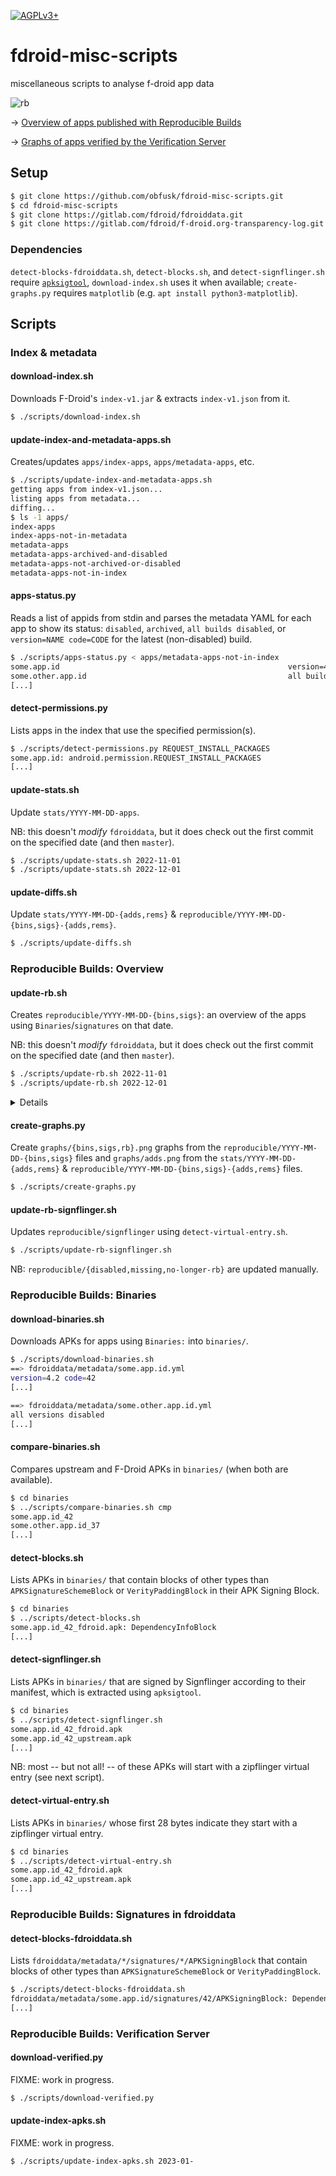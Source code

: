 <!-- SPDX-FileCopyrightText: 2023 FC Stegerman <flx@obfusk.net> -->
<!-- SPDX-License-Identifier: AGPL-3.0-or-later -->

[![AGPLv3+](https://img.shields.io/badge/license-AGPLv3+-blue.svg)](https://www.gnu.org/licenses/agpl-3.0.html)

# fdroid-misc-scripts

miscellaneous scripts to analyse f-droid app data

![rb](graphs/rb.png)

&rarr; [Overview of apps published with Reproducible Builds](reproducible/overview.md)

&rarr; [Graphs of apps verified by the Verification Server](verification/graphs.md)

## Setup

```sh
$ git clone https://github.com/obfusk/fdroid-misc-scripts.git
$ cd fdroid-misc-scripts
$ git clone https://gitlab.com/fdroid/fdroiddata.git
$ git clone https://gitlab.com/fdroid/f-droid.org-transparency-log.git
```

### Dependencies

`detect-blocks-fdroiddata.sh`, `detect-blocks.sh`, and `detect-signflinger.sh`
require [`apksigtool`](https://github.com/obfusk/apksigtool),
`download-index.sh` uses it when available; `create-graphs.py` requires
`matplotlib` (e.g. `apt install python3-matplotlib`).

## Scripts

### Index & metadata

#### download-index.sh

Downloads F-Droid's `index-v1.jar` & extracts `index-v1.json` from it.

```sh
$ ./scripts/download-index.sh
```

#### update-index-and-metadata-apps.sh

Creates/updates `apps/index-apps`, `apps/metadata-apps`, etc.

```sh
$ ./scripts/update-index-and-metadata-apps.sh
getting apps from index-v1.json...
listing apps from metadata...
diffing...
$ ls -1 apps/
index-apps
index-apps-not-in-metadata
metadata-apps
metadata-apps-archived-and-disabled
metadata-apps-not-archived-or-disabled
metadata-apps-not-in-index
```

#### apps-status.py

Reads a list of appids from stdin and parses the metadata YAML for each app to
show its status: `disabled`, `archived`, `all builds disabled`, or `version=NAME
code=CODE` for the latest (non-disabled) build.

```sh
$ ./scripts/apps-status.py < apps/metadata-apps-not-in-index
some.app.id                                                   version=4.2 code=42
some.other.app.id                                             all builds disabled
[...]
```

#### detect-permissions.py

Lists apps in the index that use the specified permission(s).

```sh
$ ./scripts/detect-permissions.py REQUEST_INSTALL_PACKAGES
some.app.id: android.permission.REQUEST_INSTALL_PACKAGES
[...]
```

#### update-stats.sh

Update `stats/YYYY-MM-DD-apps`.

NB: this doesn't *modify* `fdroiddata`, but it does check out the first commit
on the specified date (and then `master`).

```sh
$ ./scripts/update-stats.sh 2022-11-01
$ ./scripts/update-stats.sh 2022-12-01
```

#### update-diffs.sh

Update `stats/YYYY-MM-DD-{adds,rems}` &
`reproducible/YYYY-MM-DD-{bins,sigs}-{adds,rems}`.

```sh
$ ./scripts/update-diffs.sh
```

### Reproducible Builds: Overview

#### update-rb.sh

Creates `reproducible/YYYY-MM-DD-{bins,sigs}`: an overview of the apps using
`Binaries`/`signatures` on that date.

NB: this doesn't *modify* `fdroiddata`, but it does check out the first commit
on the specified date (and then `master`).

```sh
$ ./scripts/update-rb.sh 2022-11-01
$ ./scripts/update-rb.sh 2022-12-01
```

<details>

```sh
$ cd reproducible
$ head 2022-12-01-bins
androdns.android.leetdreams.ch.androdns
ch.admin.bag.covidcertificate.verifier
ch.admin.bag.covidcertificate.wallet
com.dhaval.bookland
com.github.bmx666.appcachecleaner [signflinger]
com.markuspage.android.certtools [missing]
com.mishiranu.dashchan
com.rafapps.earthviewformuzei [signflinger]
com.zionhuang.music
de.corona.tracing
$ head 2022-12-01-sigs
de.schildbach.wallet
de.schildbach.wallet_test
dev.obfusk.jiten
dev.obfusk.jiten_webview
dev.obfusk.sokobang
org.schabi.newpipe [no longer RB]
org.torproject.torservices
```

</details>

#### create-graphs.py

Create `graphs/{bins,sigs,rb}.png` graphs from the
`reproducible/YYYY-MM-DD-{bins,sigs}` files and `graphs/adds.png` from the
`stats/YYYY-MM-DD-{adds,rems}` &
`reproducible/YYYY-MM-DD-{bins,sigs}-{adds,rems}` files.

```sh
$ ./scripts/create-graphs.py
```

#### update-rb-signflinger.sh

Updates `reproducible/signflinger` using `detect-virtual-entry.sh`.

```sh
$ ./scripts/update-rb-signflinger.sh
```

NB: `reproducible/{disabled,missing,no-longer-rb}` are updated manually.

### Reproducible Builds: Binaries

#### download-binaries.sh

Downloads APKs for apps using `Binaries:` into `binaries/`.

```sh
$ ./scripts/download-binaries.sh
==> fdroiddata/metadata/some.app.id.yml
version=4.2 code=42
[...]

==> fdroiddata/metadata/some.other.app.id.yml
all versions disabled
[...]
```

#### compare-binaries.sh

Compares upstream and F-Droid APKs in `binaries/` (when both are available).

```sh
$ cd binaries
$ ../scripts/compare-binaries.sh cmp
some.app.id_42                                                          OK
some.other.app.id_37                                                    skipped
[...]
```

#### detect-blocks.sh

Lists APKs in `binaries/` that contain blocks of other types than
`APKSignatureSchemeBlock` or `VerityPaddingBlock` in their APK Signing Block.

```sh
$ cd binaries
$ ../scripts/detect-blocks.sh
some.app.id_42_fdroid.apk: DependencyInfoBlock
[...]
```

#### detect-signflinger.sh

Lists APKs in `binaries/` that are signed by Signflinger according to their
manifest, which is extracted using `apksigtool`.

```sh
$ cd binaries
$ ../scripts/detect-signflinger.sh
some.app.id_42_fdroid.apk
some.app.id_42_upstream.apk
[...]
```

NB: most -- but not all! -- of these APKs will start with a zipflinger virtual
entry (see next script).

#### detect-virtual-entry.sh

Lists APKs in `binaries/` whose first 28 bytes indicate they start with a
zipflinger virtual entry.

```sh
$ cd binaries
$ ../scripts/detect-virtual-entry.sh
some.app.id_42_fdroid.apk
some.app.id_42_upstream.apk
[...]
```

### Reproducible Builds: Signatures in fdroiddata

#### detect-blocks-fdroiddata.sh

Lists `fdroiddata/metadata/*/signatures/*/APKSigningBlock` that contain blocks
of other types than `APKSignatureSchemeBlock` or `VerityPaddingBlock`.

```sh
$ ./scripts/detect-blocks-fdroiddata.sh
fdroiddata/metadata/some.app.id/signatures/42/APKSigningBlock: DependencyInfoBlock
[...]
```

### Reproducible Builds: Verification Server

#### download-verified.py

FIXME: work in progress.

```sh
$ ./scripts/download-verified.py
```

#### update-index-apks.sh

FIXME: work in progress.

```sh
$ ./scripts/update-index-apks.sh 2023-01-
```
